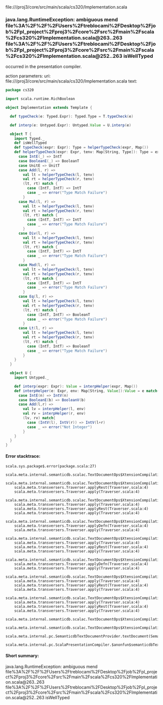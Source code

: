 file://<WORKSPACE>/proj3/core/src/main/scala/cs320/Implementation.scala
### java.lang.RuntimeException: ambiguous mend file%3A%2F%2F%2FUsers%2Ftreblocami%2FDesktop%2Fjob%2Fpl_project%2Fproj3%2Fcore%2Fsrc%2Fmain%2Fscala%2Fcs320%2FImplementation.scala@263..263  file%3A%2F%2F%2FUsers%2Ftreblocami%2FDesktop%2Fjob%2Fpl_project%2Fproj3%2Fcore%2Fsrc%2Fmain%2Fscala%2Fcs320%2FImplementation.scala@252..263 isWellTyped

occurred in the presentation compiler.

action parameters:
uri: file://<WORKSPACE>/proj3/core/src/main/scala/cs320/Implementation.scala
text:
```scala
package cs320

import scala.runtime.RichBoolean

object Implementation extends Template {

  def typeCheck(e: Typed.Expr): Typed.Type = T.typeCheck(e)

  def interp(e: Untyped.Expr): Untyped.Value = U.interp(e)

  object T {
    import Typed._
    def isWellTyped
    def typeCheck(expr: Expr): Type = helperTypeCheck(expr, Map())
    def helperTypeCheck(expr: Expr, tenv: Map[String, Type]): Type = expr match{
      case IntE(_) => IntT
      case BooleanE(_) => BooleanT
      case UnitE => UnitT
      case Add(l, r) => 
        val lt = helperTypeCheck(l, tenv)
        val rt = helperTypeCheck(r, tenv)
        (lt, rt) match {
          case (IntT, IntT) => IntT
          case _ => error("Type Match Failure")
        }
      case Mul(l, r) => 
        val lt = helperTypeCheck(l, tenv)
        val rt = helperTypeCheck(r, tenv)
        (lt, rt) match {
          case (IntT, IntT) => IntT
          case _ => error("Type Match Failure")
        } 
      case Div(l, r) => 
        val lt = helperTypeCheck(l, tenv)
        val rt = helperTypeCheck(r, tenv)
        (lt, rt) match {
          case (IntT, IntT) => IntT
          case _ => error("Type Match Failure")
        }
      case Mod(l, r) => 
        val lt = helperTypeCheck(l, tenv)
        val rt = helperTypeCheck(r, tenv)
        (lt, rt) match {
          case (IntT, IntT) => IntT
          case _ => error("Type Match Failure")
        }
      case Eq(l, r) => 
        val lt = helperTypeCheck(l, tenv)
        val rt = helperTypeCheck(r, tenv)
        (lt, rt) match {
          case (IntT, IntT) => BooleanT
          case _ => error("Type Match Failure")
        }
      case Lt(l, r) => 
        val lt = helperTypeCheck(l, tenv)
        val rt = helperTypeCheck(r, tenv)
        (lt, rt) match {
          case (IntT, IntT) => BooleanT
          case _ => error("Type Match Failure")
        }
    }
  }

  object U {
    import Untyped._

    def interp(expr: Expr): Value = interpHelper(expr, Map())
    def interpHelper(e: Expr, env: Map[String, Value]):Value = e match{
      case IntE(n) => IntV(n)
      case BooleanE(b) => BooleanV(b)
      case Add(l,r) => 
        val lv = interpHelper(l, env)
        val rv = interpHelper(r, env)
        (lv, rv) match{
          case (IntV(l), IntV(r)) => IntV(l+r)
          case _ => error("Not Integer")
        }
    }
  }
}

```



#### Error stacktrace:

```
scala.sys.package$.error(package.scala:27)
	scala.meta.internal.semanticdb.scalac.TextDocumentOps$XtensionCompilationUnitDocument$traverser$1$.indexName(TextDocumentOps.scala:98)
	scala.meta.internal.semanticdb.scalac.TextDocumentOps$XtensionCompilationUnitDocument$traverser$1$.apply(TextDocumentOps.scala:195)
	scala.meta.transversers.Traverser.applyRest(Traverser.scala:4)
	scala.meta.transversers.Traverser.apply(Traverser.scala:4)
	scala.meta.internal.semanticdb.scalac.TextDocumentOps$XtensionCompilationUnitDocument$traverser$1$.apply(TextDocumentOps.scala:202)
	scala.meta.transversers.Traverser.apply(Traverser.scala:4)
	scala.meta.transversers.Traverser.applyRest(Traverser.scala:4)
	scala.meta.transversers.Traverser.apply(Traverser.scala:4)
	scala.meta.internal.semanticdb.scalac.TextDocumentOps$XtensionCompilationUnitDocument$traverser$1$.apply(TextDocumentOps.scala:202)
	scala.meta.transversers.Traverser.applyDefn(Traverser.scala:4)
	scala.meta.transversers.Traverser.apply(Traverser.scala:4)
	scala.meta.internal.semanticdb.scalac.TextDocumentOps$XtensionCompilationUnitDocument$traverser$1$.apply(TextDocumentOps.scala:202)
	scala.meta.transversers.Traverser.apply(Traverser.scala:4)
	scala.meta.transversers.Traverser.applyRest(Traverser.scala:4)
	scala.meta.transversers.Traverser.apply(Traverser.scala:4)
	scala.meta.internal.semanticdb.scalac.TextDocumentOps$XtensionCompilationUnitDocument$traverser$1$.apply(TextDocumentOps.scala:202)
	scala.meta.transversers.Traverser.applyDefn(Traverser.scala:4)
	scala.meta.transversers.Traverser.apply(Traverser.scala:4)
	scala.meta.internal.semanticdb.scalac.TextDocumentOps$XtensionCompilationUnitDocument$traverser$1$.apply(TextDocumentOps.scala:202)
	scala.meta.transversers.Traverser.apply(Traverser.scala:4)
	scala.meta.transversers.Traverser.applyRest(Traverser.scala:4)
	scala.meta.transversers.Traverser.apply(Traverser.scala:4)
	scala.meta.internal.semanticdb.scalac.TextDocumentOps$XtensionCompilationUnitDocument$traverser$1$.apply(TextDocumentOps.scala:202)
	scala.meta.transversers.Traverser.apply(Traverser.scala:4)
	scala.meta.transversers.Traverser.applyRest(Traverser.scala:4)
	scala.meta.transversers.Traverser.apply(Traverser.scala:4)
	scala.meta.internal.semanticdb.scalac.TextDocumentOps$XtensionCompilationUnitDocument$traverser$1$.apply(TextDocumentOps.scala:202)
	scala.meta.internal.semanticdb.scalac.TextDocumentOps$XtensionCompilationUnitDocument.toTextDocument(TextDocumentOps.scala:206)
	scala.meta.internal.pc.SemanticdbTextDocumentProvider.textDocument(SemanticdbTextDocumentProvider.scala:54)
	scala.meta.internal.pc.ScalaPresentationCompiler.$anonfun$semanticdbTextDocument$1(ScalaPresentationCompiler.scala:356)
```
#### Short summary: 

java.lang.RuntimeException: ambiguous mend file%3A%2F%2F%2FUsers%2Ftreblocami%2FDesktop%2Fjob%2Fpl_project%2Fproj3%2Fcore%2Fsrc%2Fmain%2Fscala%2Fcs320%2FImplementation.scala@263..263  file%3A%2F%2F%2FUsers%2Ftreblocami%2FDesktop%2Fjob%2Fpl_project%2Fproj3%2Fcore%2Fsrc%2Fmain%2Fscala%2Fcs320%2FImplementation.scala@252..263 isWellTyped